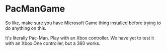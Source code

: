 # PacManGame

So like, make sure you have Microsoft Game thing installed before trying to do anything on this. 

It's literally Pac-Man. Play with an Xbox controller. We have yet to test it with an Xbox One controller, but a 360 works.
